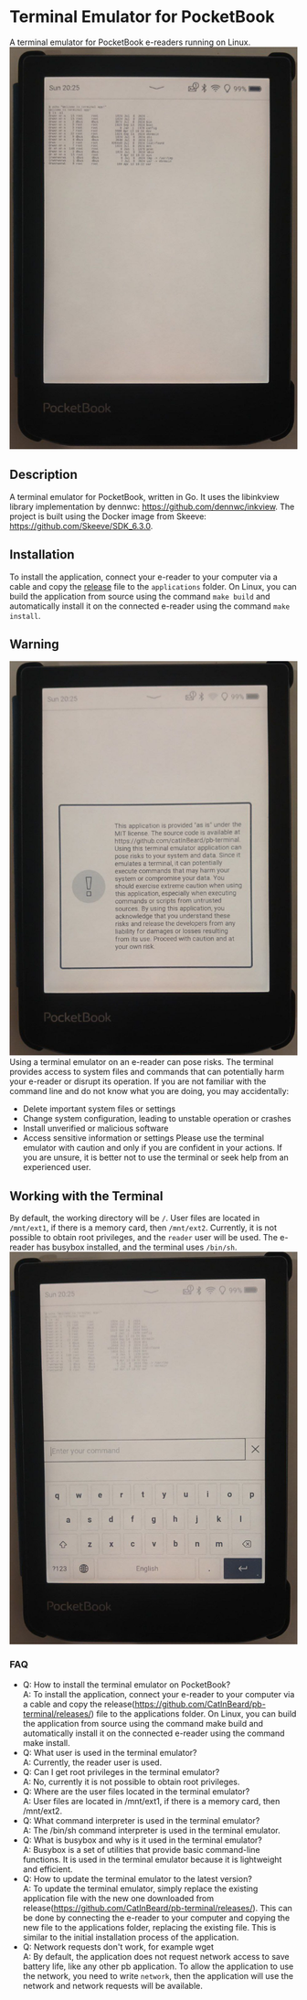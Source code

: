 # Terminal Emulator for PocketBook
A terminal emulator for PocketBook e-readers running on Linux.
![Terminal screenshot](terminal01.jpg)

## Description
A terminal emulator for PocketBook, written in Go. It uses the libinkview library implementation by dennwc: https://github.com/dennwc/inkview. The project is built using the Docker image from Skeeve: https://github.com/Skeeve/SDK_6.3.0.

## Installation
To install the application, connect your e-reader to your computer via a cable and copy the [release](https://github.com/CatInBeard/pb-terminal/releases/) file to the `applications` folder. On Linux, you can build the application from source using the command `make build` and automatically install it on the connected e-reader using the command `make install`.

## Warning
![Warning message](terminal02.jpg)
Using a terminal emulator on an e-reader can pose risks. The terminal provides access to system files and commands that can potentially harm your e-reader or disrupt its operation. If you are not familiar with the command line and do not know what you are doing, you may accidentally:
* Delete important system files or settings
* Change system configuration, leading to unstable operation or crashes
* Install unverified or malicious software
* Access sensitive information or settings
Please use the terminal emulator with caution and only if you are confident in your actions. If you are unsure, it is better not to use the terminal or seek help from an experienced user.

## Working with the Terminal
By default, the working directory will be `/`. User files are located in `/mnt/ext1`, if there is a memory card, then `/mnt/ext2`. Currently, it is not possible to obtain root privileges, and the `reader` user will be used. The e-reader has busybox installed, and the terminal uses `/bin/sh`.
![Virtual keyboard](terminal03.jpg)

### FAQ
* Q: How to install the terminal emulator on PocketBook?  
A: To install the application, connect your e-reader to your computer via a cable and copy the release(https://github.com/CatInBeard/pb-terminal/releases/) file to the applications folder. On Linux, you can build the application from source using the command make build and automatically install it on the connected e-reader using the command make install.
* Q: What user is used in the terminal emulator?  
A: Currently, the reader user is used.
* Q: Can I get root privileges in the terminal emulator?  
A: No, currently it is not possible to obtain root privileges.
* Q: Where are the user files located in the terminal emulator?  
A: User files are located in /mnt/ext1, if there is a memory card, then /mnt/ext2.
* Q: What command interpreter is used in the terminal emulator?  
A: The /bin/sh command interpreter is used in the terminal emulator.
* Q: What is busybox and why is it used in the terminal emulator?  
A: Busybox is a set of utilities that provide basic command-line functions. It is used in the terminal emulator because it is lightweight and efficient.
* Q: How to update the terminal emulator to the latest version?  
A: To update the terminal emulator, simply replace the existing application file with the new one downloaded from release(https://github.com/CatInBeard/pb-terminal/releases/). This can be done by connecting the e-reader to your computer and copying the new file to the applications folder, replacing the existing file. This is similar to the initial installation process of the application.
* Q: Network requests don't work, for example wget  
A: By default, the application does not request network access to save battery life, like any other pb application. To allow the application to use the network, you need to write `network`, then the application will use the network and network requests will be available.
